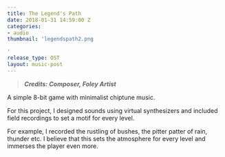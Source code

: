 ```yaml
---
title: The Legend's Path
date: 2018-01-31 14:59:00 Z
categories:
- audio
thumbnail: 'legendspath2.png

'
release_type: OST
layout: music-post
---
```


> ***Credits: Composer, Foley Artist***

A simple 8-bit game with minimalist chiptune music.

For this project, I designed sounds using virtual synthesizers and included field recordings to set a motif for every level.

For example, I recorded the rustling of bushes, the pitter patter of rain, thunder etc. I believe that this sets the atmosphere for every level and immerses the player even more.